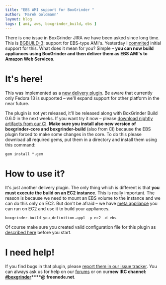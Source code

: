 ```yaml
---
title: "EBS AMI support for BoxGrinder "
author: 'Marek Goldmann'
layout: blog
tags: [ ami, aws, boxgrinder_build, ebs ]
---
```


There
is one issue in BoxGrinder JIRA we have been asked since long time.
This is [BGBUILD-3](https://jira.jboss.org/browse/BGBUILD-3):
support for EBS-type AMI's. Yesterday I
[commited](http://github.com/stormgrind/boxgrinder-build-plugins/commit/dde86215635e63ba25a6cd2c241d631b66222b25)
initial support for this. What does it mean for you? Simple –
**you can now build appliances using BoxGrinder and then deliver them as EBS AMI's to Amazon Web Services.**
# It's here!

This was implemented as a
[new delivery plugin](http://community.jboss.org/docs/DOC-15921).
Be aware that currently only Fedora 13 is supported – we'll expand
support for other platform in the near future.

The plugin is not
yet released, it'll be released along with BoxGrinder Build 0.6.0
in the next weeks. If you want try it now – please
[download nightly artifacts from our CI](http://ci.boxgrinder.org/project.html?projectId=project2&tab=projectOverview&guest=1).
**Make sure you install also new version of boxgrinder-core and boxgrinder-build**
(also from CI) because the EBS plugin forced to make some changes
in the core. To do this please download all required gems, put them
in a directory and install them using this command:

    gem install *.gem

# How to use it?

It's just another delivery plugin. The only thing which is
different is that
**you must execute the build on an EC2 instance**. This is really
important. The reason is because we need to mount an EBS volume to
the instance and we can do this only on EC2. But don't be afraid –
we have
[meta appliance](http://www.jboss.org/boxgrinder/downloads/build/meta-appliance.html)
you can run on EC2 and use it to build your appliances.

    boxgrinder-build you_definition.appl -p ec2 -d ebs    

Of course make sure you created valid configuration
file for this plugin as
[described here](http://community.jboss.org/docs/DOC-15921) before
you start.
# I need help!

If you find bugs in that plugin, please
[report them in our issue tracker](https://jira.jboss.org/secure/CreateIssue.jspa?pid=12310920&issuetype=1).
You can always ask us for help on our
[forums](http://community.jboss.org/en/boxgrinder?view=discussions)
or on
our**new IRC channel: [\#boxgrinder](irc://irc.freenode.net/boxgrinder)****@ freenode.net**.
